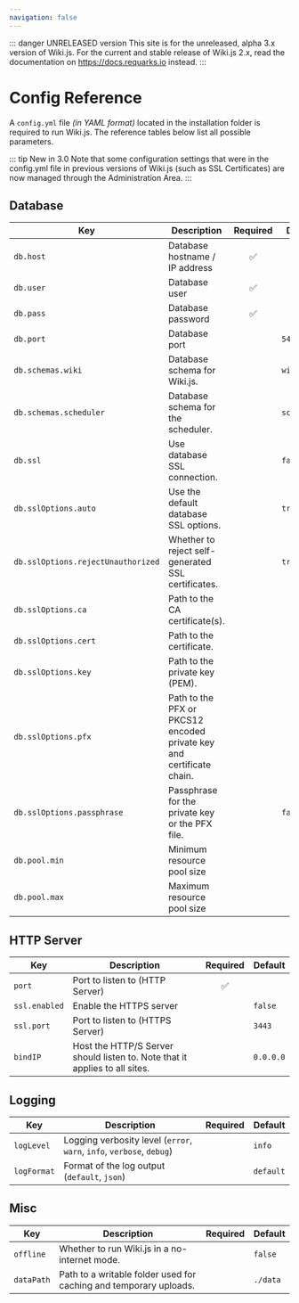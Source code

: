 ```yaml
---
navigation: false
---
```


::: danger UNRELEASED version
This site is for the unreleased, alpha 3.x version of Wiki.js. For the current and stable release of Wiki.js 2.x, read the documentation on https://docs.requarks.io instead.
:::

# Config Reference

A `config.yml` file *(in YAML format)* located in the installation folder is required to run Wiki.js. The reference tables below list all possible parameters.

::: tip New in 3.0
Note that some configuration settings that were in the config.yml file in previous versions of Wiki.js (such as SSL Certificates) are now managed through the Administration Area.
:::

## Database

| Key                                | Description                                                          | Required | Default     |
|------------------------------------|----------------------------------------------------------------------|:--------:|-------------|
| `db.host`                          | Database hostname / IP address                                       |    ✅    |             |
| `db.user`                          | Database user                                                        |    ✅    |             |
| `db.pass`                          | Database password                                                    |    ✅    |             |
| `db.port`                          | Database port                                                        |          | `5432`      |
| `db.schemas.wiki`                  | Database schema for Wiki.js.                                         |          | `wiki`      |
| `db.schemas.scheduler`             | Database schema for the scheduler.                                   |          | `scheduler` |
| `db.ssl`                           | Use database SSL connection.                                         |          | `false`     |
| `db.sslOptions.auto`               | Use the default database SSL options.                                |          | `true`      |
| `db.sslOptions.rejectUnauthorized` | Whether to reject self-generated SSL certificates.                   |          | `true`      |
| `db.sslOptions.ca`                 | Path to the CA certificate(s).                                       |          |             |
| `db.sslOptions.cert`               | Path to the certificate.                                             |          |             |
| `db.sslOptions.key`                | Path to the private key (PEM).                                       |          |             |
| `db.sslOptions.pfx`                | Path to the PFX or PKCS12 encoded private key and certificate chain. |          |             |
| `db.sslOptions.passphrase`         | Passphrase for the private key or the PFX file.                      |          | `false`     |
| `db.pool.min` | Minimum resource pool size | | |
| `db.pool.max` | Maximum resource pool size | | |

## HTTP Server

| Key                                | Description                                                          | Required | Default     |
|------------------------------------|----------------------------------------------------------------------|:--------:|-------------|
| `port`                             | Port to listen to (HTTP Server)                                      |    ✅    |             |
| `ssl.enabled`                      | Enable the HTTPS server | | `false` |
| `ssl.port`                         | Port to listen to (HTTPS Server) | | `3443` |
| `bindIP` | Host the HTTP/S Server should listen to. Note that it applies to all sites. | | `0.0.0.0` |

## Logging

| Key                                | Description                                                          | Required | Default     |
|------------------------------------|----------------------------------------------------------------------|:--------:|-------------|
| `logLevel` | Logging verbosity level (`error`, `warn`, `info`, `verbose`, `debug`) | | `info` |
| `logFormat` | Format of the log output (`default`, `json`) | | `default` |

## Misc

| Key                                | Description                                                          | Required | Default     |
|------------------------------------|----------------------------------------------------------------------|:--------:|-------------|
| `offline` | Whether to run Wiki.js in a no-internet mode. | | `false` |
| `dataPath` | Path to a writable folder used for caching and temporary uploads. | | `./data` |